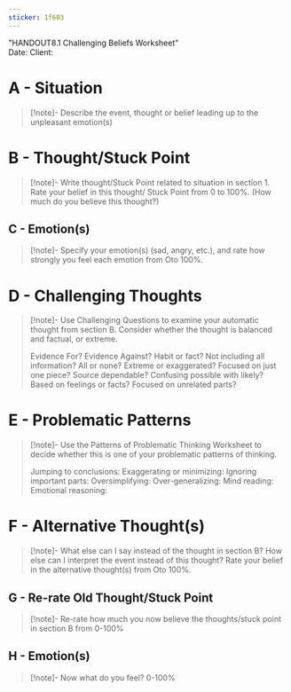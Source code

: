 ```yaml
---
sticker: 1f603
---
```

<a name="br1"></a> 
"HANDOUT8.1
Challenging Beliefs Worksheet"					
Date:                                              Client:					

# A - Situation
>[!note]-  Describe the event, thought or belief leading up to the unpleasant emotion(s)
# B -  Thought/Stuck Point
>[!note]- Write thought/Stuck Point related to situation in section 1.  Rate your belief in this thought/ Stuck Point from 0 to 100%. (How much do you believe this thought?)
## C - Emotion(s)
>[!note]-  Specify your emotion(s) (sad, angry, etc.), and rate how strongly you feel each emotion from Oto 100%.
# D - Challenging Thoughts
>[!note]-  Use Challenging Questions to examine your automatic thought from section B. Consider whether the thought is balanced and factual, or extreme.
> 
> Evidence For?
> Evidence Against?
> Habit or fact?
> Not including all information?
> All or none?
> Extreme or exaggerated?
> Focused on just one piece?
> Source dependable?
> Confusing possible with likely?
> Based on feelings or facts?
> Focused on unrelated parts?
  
# E - Problematic Patterns
>[!note]-  Use the Patterns of Problematic Thinking Worksheet to decide whether this is one of your problematic patterns of thinking.	
> 
> Jumping to conclusions:
> Exaggerating or minimizing:
> Ignoring important parts:
> Oversimplifying:
> Over-generalizing:
> Mind reading:
> Emotional reasoning:
# F - Alternative Thought(s)
>[!note]-  What else can I say instead of the thought in section B? How else can I interpret the event instead of this thought? Rate your belief in the alternative thought(s) from Oto 100%.	

## G - Re-rate Old Thought/Stuck Point
>[!note]-  Re-rate how much you now believe the thoughts/stuck point in section B from 0-100%
## H - Emotion(s)
>[!note]-  Now what do you feel?  0-100%

